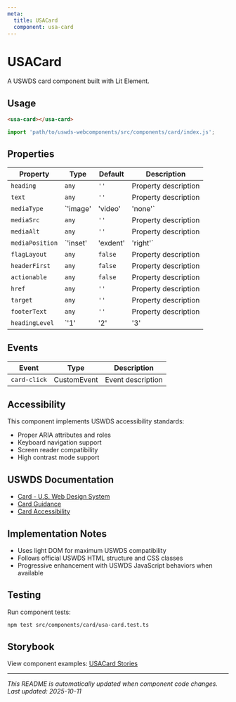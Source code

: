 ```yaml
---
meta:
  title: USACard
  component: usa-card
---
```


# USACard

A USWDS card component built with Lit Element.

## Usage

```html
<usa-card></usa-card>
```

```javascript
import 'path/to/uswds-webcomponents/src/components/card/index.js';
```

## Properties

| Property | Type | Default | Description |
|----------|------|---------|-------------|
| `heading` | `any` | `''` | Property description |
| `text` | `any` | `''` | Property description |
| `mediaType` | `'image' | 'video' | 'none'` | `'none'` | Property description |
| `mediaSrc` | `any` | `''` | Property description |
| `mediaAlt` | `any` | `''` | Property description |
| `mediaPosition` | `'inset' | 'exdent' | 'right'` | `'inset'` | Property description |
| `flagLayout` | `any` | `false` | Property description |
| `headerFirst` | `any` | `false` | Property description |
| `actionable` | `any` | `false` | Property description |
| `href` | `any` | `''` | Property description |
| `target` | `any` | `''` | Property description |
| `footerText` | `any` | `''` | Property description |
| `headingLevel` | `'1' | '2' | '3' | '4' | '5' | '6'` | `'3'` | Property description |

## Events

| Event | Type | Description |
|-------|------|-------------|
| `card-click` | CustomEvent | Event description |

## Accessibility

This component implements USWDS accessibility standards:

- Proper ARIA attributes and roles
- Keyboard navigation support
- Screen reader compatibility
- High contrast mode support

## USWDS Documentation

- [Card - U.S. Web Design System](https://designsystem.digital.gov/components/card/)
- [Card Guidance](https://designsystem.digital.gov/components/card/#guidance)
- [Card Accessibility](https://designsystem.digital.gov/components/card/#accessibility)

## Implementation Notes

- Uses light DOM for maximum USWDS compatibility
- Follows official USWDS HTML structure and CSS classes
- Progressive enhancement with USWDS JavaScript behaviors when available

## Testing

Run component tests:

```bash
npm test src/components/card/usa-card.test.ts
```

## Storybook

View component examples: [USACard Stories](http://localhost:6006/?path=/story/components-card)

---

_This README is automatically updated when component code changes._
_Last updated: 2025-10-11_
